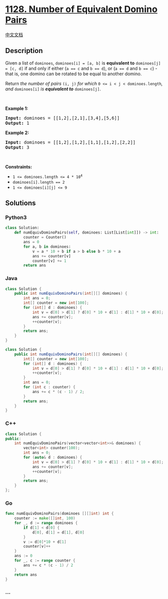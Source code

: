 # [1128. Number of Equivalent Domino Pairs](https://leetcode.com/problems/number-of-equivalent-domino-pairs)

[中文文档](/solution/1100-1199/1128.Number%20of%20Equivalent%20Domino%20Pairs/README.md)

## Description

<p>Given a list of <code>dominoes</code>, <code>dominoes[i] = [a, b]</code> is <strong>equivalent to</strong> <code>dominoes[j] = [c, d]</code> if and only if either (<code>a == c</code> and <code>b == d</code>), or (<code>a == d</code> and <code>b == c</code>) - that is, one domino can be rotated to be equal to another domino.</p>

<p>Return <em>the number of pairs </em><code>(i, j)</code><em> for which </em><code>0 &lt;= i &lt; j &lt; dominoes.length</code><em>, and </em><code>dominoes[i]</code><em> is <strong>equivalent to</strong> </em><code>dominoes[j]</code>.</p>

<p>&nbsp;</p>
<p><strong class="example">Example 1:</strong></p>

<pre>
<strong>Input:</strong> dominoes = [[1,2],[2,1],[3,4],[5,6]]
<strong>Output:</strong> 1
</pre>

<p><strong class="example">Example 2:</strong></p>

<pre>
<strong>Input:</strong> dominoes = [[1,2],[1,2],[1,1],[1,2],[2,2]]
<strong>Output:</strong> 3
</pre>

<p>&nbsp;</p>
<p><strong>Constraints:</strong></p>

<ul>
	<li><code>1 &lt;= dominoes.length &lt;= 4 * 10<sup>4</sup></code></li>
	<li><code>dominoes[i].length == 2</code></li>
	<li><code>1 &lt;= dominoes[i][j] &lt;= 9</code></li>
</ul>

## Solutions

<!-- tabs:start -->

### **Python3**

```python
class Solution:
    def numEquivDominoPairs(self, dominoes: List[List[int]]) -> int:
        counter = Counter()
        ans = 0
        for a, b in dominoes:
            v = a * 10 + b if a > b else b * 10 + a
            ans += counter[v]
            counter[v] += 1
        return ans
```

### **Java**

```java
class Solution {
    public int numEquivDominoPairs(int[][] dominoes) {
        int ans = 0;
        int[] counter = new int[100];
        for (int[] d : dominoes) {
            int v = d[0] > d[1] ? d[0] * 10 + d[1] : d[1] * 10 + d[0];
            ans += counter[v];
            ++counter[v];
        }
        return ans;
    }
}
```

```java
class Solution {
    public int numEquivDominoPairs(int[][] dominoes) {
        int[] counter = new int[100];
        for (int[] d : dominoes) {
            int v = d[0] > d[1] ? d[0] * 10 + d[1] : d[1] * 10 + d[0];
            ++counter[v];
        }
        int ans = 0;
        for (int c : counter) {
            ans += c * (c - 1) / 2;
        }
        return ans;
    }
}
```

### **C++**

```cpp
class Solution {
public:
    int numEquivDominoPairs(vector<vector<int>>& dominoes) {
        vector<int> counter(100);
        int ans = 0;
        for (auto& d : dominoes) {
            int v = d[0] > d[1] ? d[0] * 10 + d[1] : d[1] * 10 + d[0];
            ans += counter[v];
            ++counter[v];
        }
        return ans;
    }
};
```

### **Go**

```go
func numEquivDominoPairs(dominoes [][]int) int {
	counter := make([]int, 100)
	for _, d := range dominoes {
		if d[1] < d[0] {
			d[0], d[1] = d[1], d[0]
		}
		v := d[0]*10 + d[1]
		counter[v]++
	}
	ans := 0
	for _, c := range counter {
		ans += c * (c - 1) / 2
	}
	return ans
}
```

### **...**

```

```

<!-- tabs:end -->

